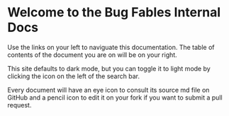 # Welcome to the Bug Fables Internal Docs

Use the links on your left to naviguate this documentation. The table of contents of the document you are on will be on your right.

This site defaults to dark mode, but you can toggle it to light mode by clicking the icon on the left of the search bar.

Every document will have an eye icon to consult its source md file on GitHub and a pencil icon to edit it on your fork if you want to submit a pull request.
